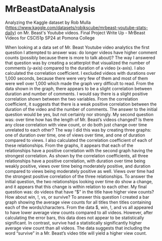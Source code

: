# MrBeastDataAnalysis
Analyzing the Kaggle dataset by Rob Mulla (https://www.kaggle.com/datasets/robikscube/mrbeast-youtube-stats-daily) on Mr. Beast's Youtube videos.
Final Project Write Up - MrBeast Videos for CSCI51p SP24 at Pomona College

When looking at a data set of Mr. Beast Youtube video analytics the first question I attempted to answer was: do longer videos have higher comment counts (possibly because there is more to talk about)? The way I answered that question was by creating a scatterplot that visualized the number of comments (y-axis) compared to the duration of a video (x-axis). I also calculated the correlation coefficient. I excluded videos with durations over 1,000 seconds, because there were very few of them and most of them were well over 1,000 which made the graph very difficult to read. From the data shown in the graph, there appears to be a slight correlation between duration and number of comments. I would say there is a slight positive correlation shown between the two variables. From the correlation coefficient, it suggests that there is a weak positive correlation between the duration of the video and the number of comments. The answer to the initial question would be yes, but not certainly nor strongly. 
My second question was: over time how has the length of Mr. Beast’s videos changed? Is there any close correlation with view count, or do both just change over time unrelated to each other? The way I did this was by creating three graphs: one of duration over time, one of views over time, and one of duration compared to views. I also calculated the correlation coefficient of each of these relationships. From the graphs, it appears that each of the relationships have a positive correlation with the second graph having the strongest correlation. As shown by the correlation coefficients, all three relationships have a positive correlation, with duration over time being weakly positive, views over time being moderately positive, and duration compared to views being moderately positive as well. Views over time had the strongest positive correlation of the three relationships. To answer the initial question, the two relationships looking over time do show a change, and it appears that this change is within relation to each other.
My final question was: do videos that have “$” in the title have higher view counts? How about win, !, vs, or survive? To answer this question I created a bar graph showing the average view counts for all titles then titles containing each of the words/characters. From the data $, win, !, and vs all appeared to have lower average view counts compared to all videos. However, after calculating the error bars, this data does not appear to be statistically significant. In contrast, survive had a statistically significantly higher average view count than all videos. The data suggests that including the word “survive” in a Mr. Beast’s video title will yield a higher view count. 
